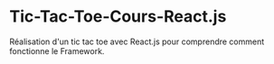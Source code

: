 # Tic-Tac-Toe-Cours-React.js
Réalisation d'un tic tac toe avec React.js pour comprendre comment fonctionne le Framework.
